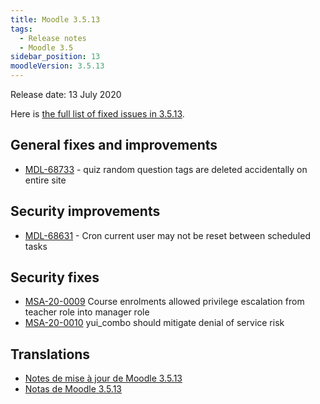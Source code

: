 ```yaml
---
title: Moodle 3.5.13
tags:
  - Release notes
  - Moodle 3.5
sidebar_position: 13
moodleVersion: 3.5.13
---
```


Release date: 13 July 2020

Here is [the full list of fixed issues in 3.5.13](https://tracker.moodle.org/secure/IssueNavigator!executeAdvanced.jspa?jqlQuery=project+%3D+mdl+AND+resolution+%3D+fixed+AND+fixVersion+in+%28%223.5.13%22%29+ORDER+BY+priority+DESC&runQuery=true&clear=true).

## General fixes and improvements

- [MDL-68733](https://tracker.moodle.org/browse/MDL-68733) - quiz random question tags are deleted accidentally on entire site

## Security improvements

- [MDL-68631](https://tracker.moodle.org/browse/MDL-68631) - Cron current user may not be reset between scheduled tasks

## Security fixes

- [MSA-20-0009](https://moodle.org/mod/forum/discuss.php?d=407393) Course enrolments allowed privilege escalation from teacher role into manager role
- [MSA-20-0010](https://moodle.org/mod/forum/discuss.php?d=407394) yui_combo should mitigate denial of service risk

## Translations

- [Notes de mise à jour de Moodle 3.5.13](https://docs.moodle.org/fr/Notes_de_mise_à_jour_de_Moodle_3.5.13)
- [Notas de Moodle 3.5.13](https://docs.moodle.org/es/Notas_de_Moodle_3.5.13)
